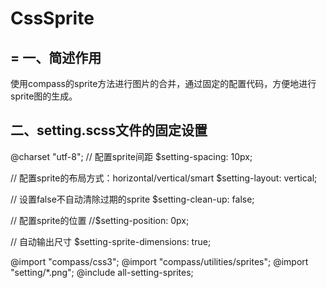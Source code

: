 # CssSprite
=
一、简述作用
-
使用compass的sprite方法进行图片的合并，通过固定的配置代码，方便地进行sprite图的生成。

二、setting.scss文件的固定设置
----------
@charset "utf-8";
// 配置sprite间距
$setting-spacing: 10px;

// 配置sprite的布局方式：horizontal/vertical/smart
$setting-layout: vertical;

// 设置false不自动清除过期的sprite
$setting-clean-up: false;

// 配置sprite的位置
//$setting-position: 0px;

// 自动输出尺寸
$setting-sprite-dimensions: true;

@import "compass/css3";
@import "compass/utilities/sprites";
@import "setting/*.png";
@include all-setting-sprites;
